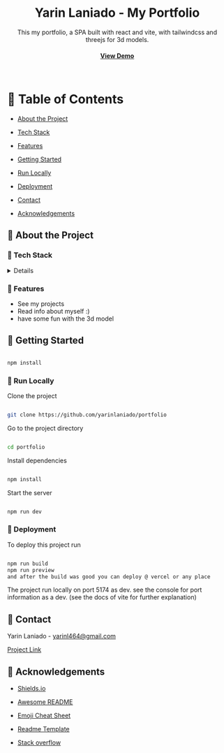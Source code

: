 <div align="center">

<h1>Yarin Laniado - My Portfolio</h1>

<p>
This my portfolio, a SPA built with react and vite, with tailwindcss and threejs for 3d models.

<h4>

<a href="https://yarinlaniado.vercel.app/">View Demo</a>

</h4>

</div>

<br />

<!-- Table of Contents -->

# :notebook_with_decorative_cover: Table of Contents

- [About the Project](#star2-about-the-project)

* [Tech Stack](#space_invader-tech-stack)

* [Features](#dart-features)

- [Getting Started](#toolbox-getting-started)

* [Run Locally](#running-run-locally)

* [Deployment](#triangular_flag_on_post-deployment)

- [Contact](#handshake-contact)

- [Acknowledgements](#gem-acknowledgements)

<!-- About the Project -->

## :star2: About the Project

<!-- TechStack -->

### :space_invader: Tech Stack

<details>
<ul>

<li><a href="https://nodejs.org/en/">node.js</a></li>

<li><a href="https://reactjs.org/">React.js</a></li>

<li><a href="https://tailwindcss.com/">Tailwind Css </a></li>
</ul>
 
</details>

<!-- Features -->

### :dart: Features

- See my projects
- Read info about myself :)
- have some fun with the 3d model

<!-- Color Reference -->

<!-- Getting Started -->

## :toolbox: Getting Started

```bash

npm install

```

<!-- Installation -->

<!-- Run Locally -->

### :running: Run Locally

Clone the project

```bash

git clone https://github.com/yarinlaniado/portfolio

```

Go to the project directory

```bash

cd portfolio

```

Install dependencies

```bash

npm install

```

Start the server

```bash

npm run dev

```

<!-- Deployment -->

### :triangular_flag_on_post: Deployment

To deploy this project run

```bash

npm run build
npm run preview
and after the build was good you can deploy @ vercel or any place

```

The project run locally on port 5174 as dev.
see the console for port information as a dev. (see the docs of vite for further explanation)

## :handshake: Contact

Yarin Laniado - yarinl464@gmail.com

[Project Link](https://github.com/yarinlaniado/portfolio)

<!-- Acknowledgments -->

## :gem: Acknowledgements

- [Shields.io](https://shields.io/)

- [Awesome README](https://github.com/matiassingers/awesome-readme)

- [Emoji Cheat Sheet](https://github.com/ikatyang/emoji-cheat-sheet/blob/master/README.md#travel--places)

- [Readme Template](https://github.com/othneildrew/Best-README-Template)

- [Stack overflow](https://stackoverflow.com/)
